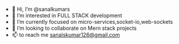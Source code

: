 - 👋 Hi, I’m @sanalkumars
- 👀 I’m interested in FULL STACK development
- 🌱 I’m currently focused on micro-services,socket-io,web-sockets
- 💞️ I’m looking to collaborate on Mern stack projects
- 📫  to reach me sanalskumar126@gmail.com

<!---
sanalkumars/sanalkumars is a ✨ special ✨ repository because its `README.md` (this file) appears on your GitHub profile.
You can click the Preview link to take a look at your changes.
--->
